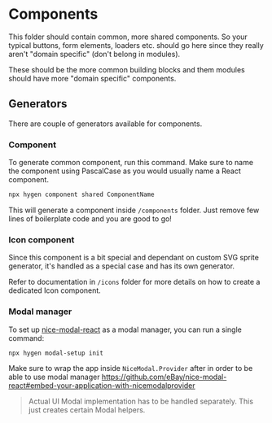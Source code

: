 # Components

This folder should contain common, more shared components. So your typical buttons, form elements, loaders etc. should go here since they really aren't "domain specific" (don't belong in modules).

These should be the more common building blocks and them modules should have more "domain specific" components.

## Generators

There are couple of generators available for components.

### Component

To generate common component, run this command. Make sure to name the component using PascalCase as you would usually name a React component.

```bash
npx hygen component shared ComponentName
```

This will generate a component inside `/components` folder. Just remove few lines of boilerplate code and you are good to go!

### Icon component

Since this component is a bit special and dependant on custom SVG sprite generator, it's handled as a special case and has its own generator.

Refer to documentation in `/icons` folder for more details on how to create a dedicated Icon component.

### Modal manager

To set up [nice-modal-react](https://github.com/eBay/nice-modal-react) as a modal manager, you can run a single command:

```bash
npx hygen modal-setup init
```

Make sure to wrap the app inside `NiceModal.Provider` after in order to be able to use modal manager https://github.com/eBay/nice-modal-react#embed-your-application-with-nicemodalprovider

> Actual UI Modal implementation has to be handled separately. This just creates certain Modal helpers.

